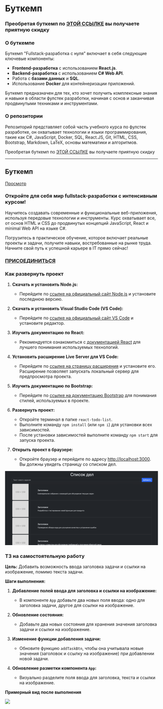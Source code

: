# Буткемп

### Преобретая буткемп по [ЭТОЙ ССЫЛКЕ](https://stepik.org/a/197191/pay?promo=51f2e70c7ce4b640&utm_source=github.com&utm_medium=react_event&utm_campaign=narodny_course&utm_term=first) вы получаете приятную скидку

### О буткемпе

Буткемп "Fullstack-разработка с нуля" включает в себя следующие ключевые компоненты:

- **Frontend-разработка** с использованием **React.js**.
- **Backend-разработка** с использованием **C# Web API**.
- Работа с **базами данных** и **SQL**.
- Использование **Docker** для контейнеризации приложений.

Буткемп предназначен для тех, кто хочет получить комплексные знания и навыки в области фулстек разработки, начиная с основ и заканчивая продвинутыми техниками и инструментами.

### О репозитории

Репозиторий представляет собой часть учебного курса по фулстек разработке, он охватывает технологии и языки программирования, такие как C#, JavaScript, Docker, SQL, React.JS, Git, HTML, CSS, Bootstrap, Markdown, LaTeX, основы математики и алгоритмов.

Преобретая буткемп по [ЭТОЙ ССЫЛКЕ](https://stepik.org/a/197191/pay?promo=51f2e70c7ce4b640&utm_source=github.com&utm_medium=react_event&utm_campaign=narodny_course&utm_term=second) вы получаете приятную скидку

---

## Буткемп 

[Просмотр](https://iksergey.github.io/react-event/build/v2)

### Откройте для себя мир fullstack-разработки с интенсивным курсом!

Научитесь создавать современные и функциональные веб-приложения, используя передовые технологии и инструменты. Курс охватывает все, от основ HTML и CSS до продвинутых концепций JavaScript, React и minimal Web API на языке C#. 

Погрузитесь в практическое обучение, которое включает реальные проекты и задачи, получите навыки, востребованные на рынке труда. Начните свой путь к успешной карьере в IT прямо сейчас!

### [ПРИСОЕДИНИТЬСЯ](https://stepik.org/a/197191/pay?promo=0e3fe54a49128574&utm_source=github&utm_medium=code&utm_campaign=july)

### Как развернуть проект

1. **Скачать и установить Node.js:**
   - Перейдите по [ссылке на официальный сайт Node.js](https://nodejs.org/en) и установите последнюю версию.

2. **Скачать и установить Visual Studio Code (VS Code):**
   - Перейдите по [ссылке на официальный сайт VS Code](https://code.visualstudio.com) и установите редактор.

3. **Изучить документацию по React:**
   - Рекомендуется ознакомиться с [документацией React](https://react.dev) для лучшего понимания используемых технологий.

4. **Установить расширение Live Server для VS Code:**
   - Перейдите по [ссылке на страницу расширения](https://marketplace.visualstudio.com/items?itemName=ms-vscode.live-server) и установите его. Расширение позволяет запускать локальный сервер для предпросмотра проекта.

5. **Изучить документацию по Bootstrap:**
   - Перейдите по [ссылке на документацию Bootstrap](https://getbootstrap.com/docs/5.3/getting-started/introduction/) для понимания стилей, используемых в проекте.

6. **Развернуть проект:**
   - Откройте терминал в папке `react-todo-list`.
   - Выполните команду `npm install` (или `npm i`) для установки всех зависимостей.
   - После установки зависимостей выполните команду `npm start` для запуска проекта.

7. **Открыть проект в браузере:**
   - Откройте браузер и перейдите по адресу [http://localhost:3000](http://localhost:3000). Вы должны увидеть страницу со списком дел.

![Список дел](./img/todo.png)



### ТЗ на самостоятельную работу

**Цель:** Добавить возможность ввода заголовка задачи и ссылки на изображение, помимо текста задачи.

**Шаги выполнения:**

1. **Добавление полей ввода для заголовка и ссылки на изображение:**
   - В компоненте `App` добавьте два новых поля ввода: одно для заголовка задачи, другое для ссылки на изображение.
   
2. **Обновление состояния:**
   - Добавьте два новых состояния для хранения значения заголовка задачи и ссылки на изображение.

3. **Изменение функции добавления задачи:**
   - Обновите функцию `addTaskBtn`, чтобы она учитывала новые значения (заголовок и ссылку на изображение) при добавлении новой задачи.

4. **Обновление разметки компонента `App`:**
   - Визуально разделите поля ввода для заголовка, текста и ссылки на изображение.

**Примерный вид после выполнения**

![](./img/screencast.gif)
